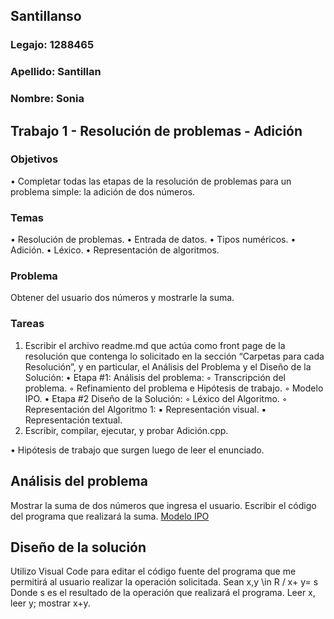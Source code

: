 ## Santillanso
### Legajo: 1288465
### Apellido: Santillan
### Nombre: Sonia
## Trabajo 1 - Resolución de problemas - Adición

### Objetivos
• Completar todas las etapas de la resolución de problemas para un problema
simple: la adición de dos números.
### Temas
• Resolución de problemas.
• Entrada de datos.
• Tipos numéricos.
• Adición.
• Léxico.
• Representación de algoritmos.
### Problema
Obtener del usuario dos números y mostrarle la suma.
### Tareas
1. Escribir el archivo readme.md que actúa como front page de la resolución que
contenga lo solicitado en la sección “Carpetas para cada Resolución”, y en
particular, el Análisis del Problema y el Diseño de la Solución:
• Etapa #1: Análisis del problema:
◦ Transcripción del problema.
◦ Refinamiento del problema e Hipótesis de trabajo.
◦ Modelo IPO.
• Etapa #2 Diseño de la Solución:
◦ Léxico del Algoritmo.
◦ Representación del Algoritmo 1:
▪ Representación visual.
▪ Representación textual.
2. Escribir, compilar, ejecutar, y probar Adición.cpp.

• Hipótesis de trabajo que surgen luego de leer el enunciado.

## Análisis del problema
Mostrar la suma de dos números que ingresa el usuario. Escribir el código del programa que realizará la suma.
[Modelo IPO](https://app.diagrams.net/?lightbox=1&highlight=0000ff&edit=_blank&layers=1&nav=1&title=Adicion%20#R3VdNc9owEP01PqaDMXGcYyCBtE0zbUib0ktHsTe2iqylsgw4v76SLX9hBkimdNpeGO3TauV9b6UVljOK1xNBFtEHDIBZ%2FV6wtpxLq9%2F3XE%2F9aiArgIHXL4BQ0KCA7BqY0mcwYM%2BgKQ0gaTlKRCbpog36yDn4soURIXDVdntC1t51QULoAFOfsC76QAMZmbT6ZzV%2BDTSMyp1t97yYiUnpbDJJIhLgqgE5V5YzEoiyGMXrETDNXcnLw9vsgd3M3cm7T8lP8nn4%2Fv72y0kRbPySJVUKArj8vaGNlkvCUsOXyVVmJYECUx6ADtKznGEkY6aGthr%2BACkzIzhJJSoIhYwwRE7YDeLC%2BD0hl8bN1jbw4EILq%2BxHhv68gMaUMbOHsoy%2Fp6xECpxX2ukAlRDamZFHYEPiz8P8Q0fIUKgpjhx0qEAVg8ml%2FrirGh0eyK3RIMFU%2BLDDzzElTkQIu%2BK5hZ%2F%2BvkadGuUmgDFIkSkHAYxIumwXMzFnIqz8at3VwEj%2FgjJwOmVwm8YgUGFqSxWzx62RYw0vDLirSrRCq4hKmC5ITtVK3SvtymlWhEp6GDKSJEbPPXK%2FTK4lCAnrnQSXs6455eaa84y5qu8Mu7wIosZ9MegdSRK3I8k0jUmX9wjjxzTZz3mLRS3AmMSU6WyvgS1BUp9sUYYwGnJl%2BIpuENvlUVtSHirLra37%2FPSfDI6p2FlbscpuStbbIpl3LMlsu6PZHSQpk4r5%2F%2F7A9M%2F%2F4In5djKGu%2F7lmTf7fjO7H8PEDjPT%2Fnb2skbr8TWF1G%2FzDGsqv2ri3pwaa9aYuVyXDUobWdWt1Mc3Fmlz1pyrl%2BVW9iph9jYe98DGUxbp3s7T0PF0i4wldnCDMjt8RKryrcrIOd8oo83TWSRuVjWfNxuBBoONQM5GoIKZTqC81Kq0X1993bM%2FBb2GhwISwtWQYdJupMmet9aeS%2BFYJ9ux20xuu1e3HWz3WAe7%2B0jNqRWgutMz0czqH1yAUL0np9fhfym1vY2edegz42jcdl9%2BObdxCqqvNMpWlI3sHynagx9wr2BWmfW%2FvuL%2BqP86O1e%2FAA%3D%3D)

## Diseño de la solución
Utilizo Visual Code para editar el código fuente del programa que me permitirá al usuario realizar la operación solicitada.
Sean x,y \in R / x+ y= s
Donde s es el resultado de la operación que realizará el programa.
Leer x, leer y; mostrar x+y.


